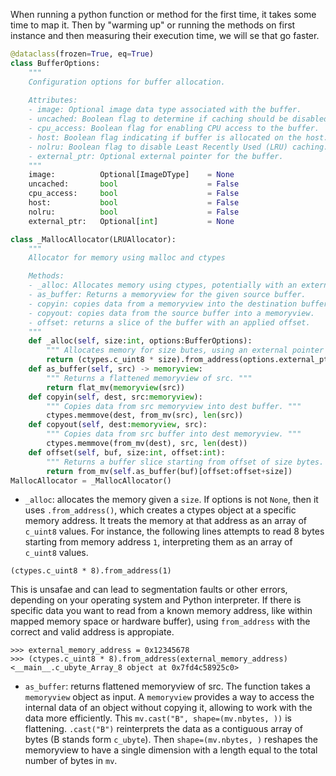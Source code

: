 
When running a python function or method for the first time, it takes some time to map it.
Then by "warming  up" or running the  methods on first instance and  then measuring  their
execution  time,  we will se that go faster.

```py
@dataclass(frozen=True, eq=True)
class BufferOptions:
    """
    Configuration options for buffer allocation.
    
    Attributes:
    - image: Optional image data type associated with the buffer.
    - uncached: Boolean flag to determine if caching should be disabled.
    - cpu_access: Boolean flag for enabling CPU access to the buffer.
    - host: Boolean flag indicating if buffer is allocated on the host.
    - nolru: Boolean flag to disable Least Recently Used (LRU) caching.
    - external_ptr: Optional external pointer for the buffer.
    """
    image:          Optional[ImageDType]    = None
    uncached:       bool                    = False
    cpu_access:     bool                    = False
    host:           bool                    = False
    nolru:          bool                    = False
    external_ptr:   Optional[int]           = None
```
```py
class _MallocAllocator(LRUAllocator):
    """
    Allocator for memory using malloc and ctypes

    Methods:
    - _alloc: Allocates memory using ctypes, potentially with an external pointer.
    - as_buffer: Returns a memoryview for the given source buffer.
    - copyin: copies data from a memoryview into the destination buffer.
    - copyout: copies data from the source buffer into a memoryview.
    - offset: returns a slice of the buffer with an applied offset.
    """
    def _alloc(self, size:int, options:BufferOptions):
        """ Allocates memory for size butes, using an external pointer if provided """
        return (ctypes.c_uint8 * size).from_address(options.external_ptr) if options.external_ptr else (ctypes.c_uint8 * size)()
    def as_buffer(self, src) -> memoryview: 
        """ Returns a flattened memoryview of src. """
        return flat_mv(memoryview(src))
    def copyin(self, dest, src:memoryview): 
        """ Copies data from src memoryview into dest buffer. """
        ctypes.memmove(dest, from_mv(src), len(src))
    def copyout(self, dest:memoryview, src): 
        """ Copies data from src buffer into dest memoryview. """
        ctypes.memmove(from_mv(dest), src, len(dest))
    def offset(self, buf, size:int, offset:int): 
        """ Returns a buffer slice starting from offset of size bytes. """
        return from_mv(self.as_buffer(buf)[offset:offset+size])
MallocAllocator = _MallocAllocator()
```

- `_alloc`: allocates the memory given a `size`. If options is not `None`, then
it uses `.from_address()`, which creates a ctypes object at a specific memory
address. It treats the memory at that address as an array of `c_uint8` values.
For instance, the following lines attempts to read 8 bytes starting from
memory address `1`, interpreting them as an array of `c_uint8` values.
```
(ctypes.c_uint8 * 8).from_address(1)
```
This is unsafae and can lead to segmentation faults or other errors, depending
on your  operating system and Python interpreter. If there is specific
data you want to read from a known memory address, like within mapped 
memory space or hardware buffer), using `from_address` with the correct and
valid address is appropiate.
```
>>> external_memory_address = 0x12345678  
>>> (ctypes.c_uint8 * 8).from_address(external_memory_address)
<__main__.c_ubyte_Array_8 object at 0x7fd4c58925c0>
```
- `as_buffer`: returns flattened memoryview of src. The function takes a `memoryview`
object as input. A `memoryview` provides a way to access the internal data of an
object without copying it, allowing  to work with the data more efficiently. 
This `mv.cast("B", shape=(mv.nbytes, ))` is flattening. `.cast("B")` reinterprets
the data as a contiguous array of bytes (B stands form `c_ubyte`). Then `shape=(mv.nbytes, )`
reshapes the memoryview to have a single dimension with a length equal to the total
number of bytes in `mv`.
